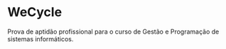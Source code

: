# WeCycle

Prova de aptidão profissional para o curso de Gestão e Programação de sistemas informáticos.
